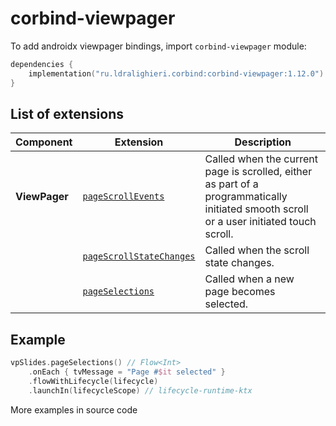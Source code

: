 ﻿
# corbind-viewpager

To add androidx viewpager bindings, import `corbind-viewpager` module:

```kotlin
dependencies {
    implementation("ru.ldralighieri.corbind:corbind-viewpager:1.12.0")
}
```

## List of extensions

| Component     | Extension                                                    | Description                                                                                                                              |
|---------------|--------------------------------------------------------------|------------------------------------------------------------------------------------------------------------------------------------------|
| **ViewPager** | [`pageScrollEvents`][ViewPager_pageScrollEvents]             | Called when the current page is scrolled, either as part of a programmatically initiated smooth scroll or a user initiated touch scroll. |
|               | [`pageScrollStateChanges`][ViewPager_pageScrollStateChanges] | Called when the scroll state changes.                                                                                                    |
|               | [`pageSelections`][ViewPager_pageSelections]                 | Called when a new page becomes selected.                                                                                                 |

## Example

```kotlin
vpSlides.pageSelections() // Flow<Int>
    .onEach { tvMessage = "Page #$it selected" }
    .flowWithLifecycle(lifecycle)
    .launchIn(lifecycleScope) // lifecycle-runtime-ktx
```

More examples in source code

[ViewPager_pageScrollEvents]: https://github.com/LDRAlighieri/Corbind/blob/master/corbind-viewpager/src/main/kotlin/ru/ldralighieri/corbind/viewpager/ViewPagerPageScrollEvents.kt
[ViewPager_pageScrollStateChanges]: https://github.com/LDRAlighieri/Corbind/blob/master/corbind-viewpager/src/main/kotlin/ru/ldralighieri/corbind/viewpager/ViewPagerPageScrollStateChanges.kt
[ViewPager_pageSelections]: https://github.com/LDRAlighieri/Corbind/blob/master/corbind-viewpager/src/main/kotlin/ru/ldralighieri/corbind/viewpager/ViewPagerPageSelections.kt
